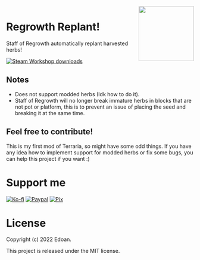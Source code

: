 ﻿<img align="right" width="148px" src="https://github.com/Zennos/RegrowthReplant/blob/master/icon.png?raw=true">

# Regrowth Replant! 
Staff of Regrowth automatically replant harvested herbs!

<a href="https://steamcommunity.com/sharedfiles/filedetails/?id=2800099326" alt="Steam Workshop">
  <img src="https://img.shields.io/endpoint.svg?url=https%3A%2F%2Fshieldsio-steam-workshop.jross.me%2F2800099326&style=for-the-badge" alt="Steam Workshop downloads">
</a>

## Notes
- Does not support modded herbs (Idk how to do it).
- Staff of Regrowth will no longer break immature herbs in blocks that are not pot or platform, this is to prevent an issue of placing the seed and breaking it at the same time.

## Feel free to contribute!
This is my first mod of Terraria, so might have some odd things. If you have any idea how to implement support for modded herbs or fix some bugs, you can help this project if you want :)

# Support me
[![Ko-fi](https://i.imgur.com/4R7kMKs.png)](https://ko-fi.com/edoan)
[![Paypal](https://i.imgur.com/lk4PK9N.png)](https://www.paypal.com/donate/?hosted_button_id=AP5M7UXBWR47C)
[![Pix](https://i.imgur.com/boVAYXr.png)](https://nubank.com.br/pagar/xldsq/rfgW3dODQh)

# License
Copyright (c) 2022 Edoan.

This project is released under the MIT license.
